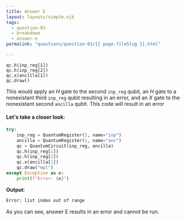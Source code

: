 ```yaml
---
title: Answer E
layout: layouts/simple.njk
tags:
  - question-03
  - breakdown
  - answer-e
permalink: "questions/question-03/{{ page.fileSlug }}.html"

---
```



    qc.h(inp_reg[1])  
    qc.h(inp_reg[2])  
    qc.x(ancilla[1])  
    qc.draw()  

This would apply an $H$ gate to the second `inp_reg` qubit, an $H$ gate to a nonexistant third `inp_reg` qubit resulting in an error, and an $X$ gate to the nonexistant second `ancilla` qubit.
This code will result in an error

#### Let's take a closer look:


```python
try:
    inp_reg = QuantumRegister(2, name="inp")
    ancilla = QuantumRegister(1, name="anc")
    qc = QuantumCircuit(inp_reg, ancilla)
    qc.h(inp_reg[1])
    qc.h(inp_reg[2])
    qc.x(ancilla[1])
    qc.draw("mpl")
except Exception as e:
    print(f"Error: {e}")
```

**Output**:
```bash
Error: list index out of range

```

As you can see, answer E results in an error and cannot be run.
